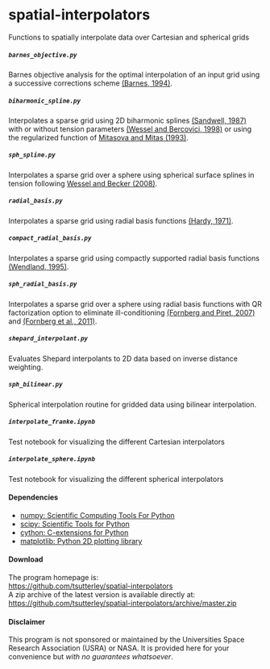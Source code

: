 spatial-interpolators
=====================

Functions to spatially interpolate data over Cartesian and spherical grids

##### `barnes_objective.py`
Barnes objective analysis for the optimal interpolation of an input grid using
	a successive corrections scheme
	[(Barnes, 1994)](https://doi.org/10.1175/1520-0426%281994%29011<1433:AOTBOA>2.0.CO;2).  

##### `biharmonic_spline.py`
Interpolates a sparse grid using 2D biharmonic splines
	[(Sandwell, 1987)](https://doi.org/10.1029/GL014i002p00139)
	with or without tension parameters
	[(Wessel and Bercovici, 1998)](https://doi.org/10.1023/A:1021713421882)
	or using the regularized function of
	[Mitasova and Mitas (1993)](https://doi.org/10.1007/BF00893171).  

##### `sph_spline.py`
Interpolates a sparse grid over a sphere using spherical surface splines in
	tension following [Wessel and Becker (2008)](10.1111/j.1365-246X.2008.03829.x).

##### `radial_basis.py`
Interpolates a sparse grid using radial basis functions
	[(Hardy, 1971)](https://doi.org/10.1029/JB076i008p01905).  

##### `compact_radial_basis.py`
Interpolates a sparse grid using compactly supported radial basis functions
	[(Wendland, 1995)](https://doi.org/10.1007/BF02123482).  

##### `sph_radial_basis.py`
Interpolates a sparse grid over a sphere using radial basis functions with
	QR factorization option to eliminate ill-conditioning
	[(Fornberg and Piret, 2007)](https://doi.org/10.1137/060671991) and
	[(Fornberg et al., 2011)](https://doi.org/10.1137/09076756X).  

##### `shepard_interpolant.py`
Evaluates Shepard interpolants to 2D data based on inverse distance weighting.  

##### `sph_bilinear.py`
Spherical interpolation routine for gridded data using bilinear interpolation.  

##### `interpolate_franke.ipynb`
Test notebook for visualizing the different Cartesian interpolators

##### `interpolate_sphere.ipynb`
Test notebook for visualizing the different spherical interpolators

#### Dependencies
 - [numpy: Scientific Computing Tools For Python](http://www.numpy.org)  
 - [scipy: Scientific Tools for Python](http://www.scipy.org/)  
 - [cython: C-extensions for Python](http://cython.org/)  
 - [matplotlib: Python 2D plotting library](http://matplotlib.org/)  

#### Download
The program homepage is:   
https://github.com/tsutterley/spatial-interpolators   
A zip archive of the latest version is available directly at:    
https://github.com/tsutterley/spatial-interpolators/archive/master.zip  

#### Disclaimer  
This program is not sponsored or maintained by the Universities Space Research Association (USRA) or NASA.
It is provided here for your convenience but _with no guarantees whatsoever_.  
